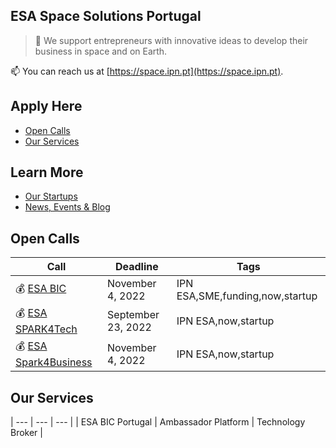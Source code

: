 ESA Space Solutions Portugal
----------------------------

> 🚀 We support entrepreneurs with innovative ideas to develop their business in space and on Earth.

📫 You can reach us at [https://space.ipn.pt](https://space.ipn.pt).


Apply Here
----------

- [Open Calls](#open-calls) 
- [Our Services](#our-services)

Learn More
----------

- [Our Startups](#our-startups) 
- [News, Events & Blog](#news-events-blog)


Open Calls
----------

| Call | Deadline | Tags | 
| --- | --- | --- |
| 💰 [ESA BIC]() | November 4, 2022 | IPN ESA,SME,funding,now,startup |
| 💰 [ESA SPARK4Tech]() | September 23, 2022 | IPN ESA,now,startup |
| 💰 [ESA Spark4Business]() | November 4, 2022 | IPN ESA,now,startup |


Our Services
------------

| --- | --- | --- |
| ESA BIC Portugal | Ambassador Platform | Technology Broker |

<!---
SpacePedroNunes/SpacePedroNunes is a ✨ special ✨ repository because its `README.md` (this file) appears on your GitHub profile.
You can click the Preview link to take a look at your changes.
--->
